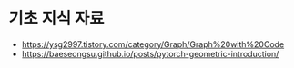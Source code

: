 # 기초 지식 자료
- https://ysg2997.tistory.com/category/Graph/Graph%20with%20Code
- https://baeseongsu.github.io/posts/pytorch-geometric-introduction/